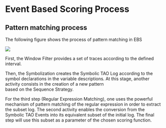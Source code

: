 <!--
parent:
    title: Event_Based_Scoring
author:
    - 'Jérôme Bogaerts'
created_at: '2011-03-10 11:45:34'
updated_at: '2013-03-13 13:11:44'
tags:
    - 'Event Based Scoring'
-->



Event Based Scoring Process
===========================

Pattern matching process
------------------------

The following figure shows the process of pattern matching in EBS

![](http://forge.taotesting.com/attachments/download/372/RM_EBS_patternMatchingProcess.jpg)

First, the Window Filter provides a set of traces according to the defined interval.

Then, the Symbolization creates the Symbolic TAO Log according to the symbol declarations in the variable descriptions. At this stage, another activity consists in the creation of a new pattern<br/>
based on the Sequence Strategy.

For the third step (Regular Expression Matching), one uses the powerful mechanism of pattern matching of the regular expression in order to extract the subset log. The second activity enables the conversion from the Symbolic TAO Events into its equivalent subset of the initial log. The final step will use this subset as a parameter of the chosen scoring function.

